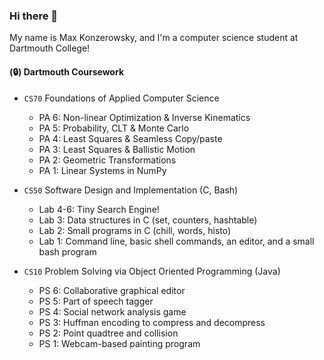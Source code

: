 ### Hi there 👋

My name is Max Konzerowsky, and I'm a computer science student at Dartmouth College!

#### (🔒) Dartmouth Coursework
- `CS70` Foundations of Applied Computer Science
  - PA 6: Non-linear Optimization & Inverse Kinematics
  - PA 5: Probability, CLT & Monte Carlo
  - PA 4: Least Squares & Seamless Copy/paste
  - PA 3: Least Squares & Ballistic Motion
  - PA 2: Geometric Transformations
  - PA 1: Linear Systems in NumPy

- `CS50` Software Design and Implementation (C, Bash)
  - Lab 4-6: Tiny Search Engine!
  - Lab 3: Data structures in C (set, counters, hashtable)
  - Lab 2: Small programs in C (chill, words, histo)
  - Lab 1: Command line, basic shell commands, an editor, and a small bash program
  
- `CS10` Problem Solving via Object Oriented Programming (Java)
  - PS 6: Collaborative graphical editor
  - PS 5: Part of speech tagger
  - PS 4: Social network analysis game
  - PS 3: Huffman encoding to compress and decompress
  - PS 2: Point quadtree and collision
  - PS 1: Webcam-based painting program

<!--
**maxk7/maxk7** is a ✨ _special_ ✨ repository because its `README.md` (this file) appears on your GitHub profile.

![Top Langs](https://github-readme-stats.vercel.app/api/top-langs/?username=maxk7&layout=compact)
Here are some ideas to get you started:

- 🔭 I’m currently working on ...
- 🌱 I’m currently learning ...
- 👯 I’m looking to collaborate on ...
- 🤔 I’m looking for help with ...
- 💬 Ask me about ...
- 📫 How to reach me: ...
- 😄 Pronouns: ...
- ⚡ Fun fact: ...
-->
